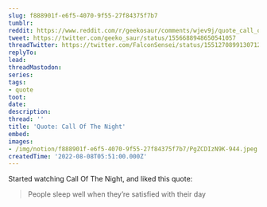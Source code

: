 ```yaml
---
slug: f888901f-e6f5-4070-9f55-27f84375f7b7
tumblr:
reddit: https://www.reddit.com/r/geekosaur/comments/wjev9j/quote_call_of_the_night/
tweet: https://twitter.com/geeko_saur/status/1556688948650541057
threadTwitter: https://twitter.com/FalconSensei/status/1551270899130712064
replyTo:
lead:
threadMastodon:
series:
tags:
- quote
toot:
date:
description:
thread: ''
title: 'Quote: Call Of The Night'
embed:
images:
- /img/notion/f888901f-e6f5-4070-9f55-27f84375f7b7/PgZCDIzN9K-944.jpeg
createdTime: '2022-08-08T05:51:00.000Z'
---
```


Started watching Call Of The Night, and liked this quote:

> People sleep well when they’re satisfied with their day